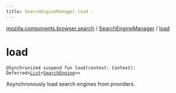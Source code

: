 ```yaml
---
title: SearchEngineManager.load - 
---
```


[mozilla.components.browser.search](../index.html) / [SearchEngineManager](index.html) / [load](./load.html)

# load

`@Synchronized suspend fun load(context: Context): Deferred<`[`List`](https://kotlinlang.org/api/latest/jvm/stdlib/kotlin.collections/-list/index.html)`<`[`SearchEngine`](../-search-engine/index.html)`>>`

Asynchronously load search engines from providers.

